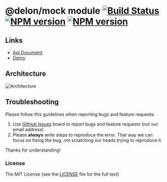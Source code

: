 # @delon/mock module [![Build Status](https://travis-ci.org/cipchk/delon.svg?branch=master)](https://travis-ci.org/cipchk/delon) [![NPM version](https://img.shields.io/npm/v/@delon/mock.svg)](https://www.npmjs.com/package/@delon/mock) [![NPM version](https://img.shields.io/npm/v/@delon/mock/next.svg)](https://www.npmjs.com/package/@delon/mock)

## Links

- [Api Document](http://ng-alain.com/mock)
- [Demo](https://cipchk.github.io/ng-alain/)

## Architecture

![Architecture](https://raw.githubusercontent.com/cipchk/delon/master/_screenshot/architecture.png)

## Troubleshooting

Please follow this guidelines when reporting bugs and feature requests:

1. Use [GitHub Issues](https://github.com/cipchk/delon/issues) board to report bugs and feature requests (not our email address)
2. Please **always** write steps to reproduce the error. That way we can focus on fixing the bug, not scratching our heads trying to reproduce it.

Thanks for understanding!

### License

The MIT License (see the [LICENSE](https://github.com/cipchk/delon/blob/master/LICENSE) file for the full text)
